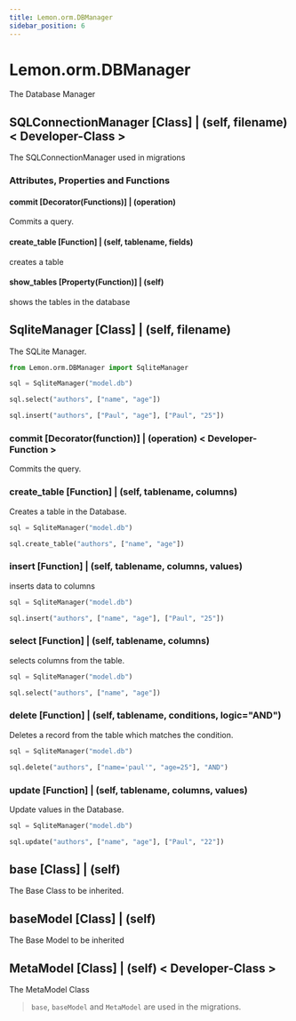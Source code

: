 ```yaml
---
title: Lemon.orm.DBManager
sidebar_position: 6
---
```


# Lemon.orm.DBManager

The Database Manager

## SQLConnectionManager [Class] | (self, filename) < Developer-Class >

The SQLConnectionManager used in migrations

### Attributes, Properties and Functions

#### commit [Decorator(Functions)] | (operation)

Commits a query.

#### create_table [Function] | (self, tablename, fields)

creates a table

#### show_tables [Property(Function)] | (self)

shows the tables in the database

## SqliteManager [Class] | (self, filename)

The SQLite Manager.

```python
from Lemon.orm.DBManager import SqliteManager

sql = SqliteManager("model.db")

sql.select("authors", ["name", "age"])

sql.insert("authors", ["Paul", "age"], ["Paul", "25"])

```

### commit [Decorator(function)] | (operation) < Developer-Function >

Commits the query.

### create_table [Function] | (self, tablename, columns)

Creates a table in the Database.

```python
sql = SqliteManager("model.db")

sql.create_table("authors", ["name", "age"])
```

### insert [Function] | (self, tablename, columns, values)

inserts data to columns

```python
sql = SqliteManager("model.db")

sql.insert("authors", ["name", "age"], ["Paul", "25"])
```

### select [Function] | (self, tablename, columns)

selects columns from the table.


```python
sql = SqliteManager("model.db")

sql.select("authors", ["name", "age"])
```

### delete [Function] | (self, tablename, conditions, logic="AND")

Deletes a record from the table which matches the condition.

```python
sql = SqliteManager("model.db")

sql.delete("authors", ["name='paul'", "age=25"], "AND")
```

### update [Function] | (self, tablename, columns, values)

Update values in the Database.

```python
sql = SqliteManager("model.db")

sql.update("authors", ["name", "age"], ["Paul", "22"])
```

## base [Class] | (self) 

The Base Class to be inherited.

## baseModel [Class] | (self)

The Base Model to be inherited

## MetaModel [Class] | (self) < Developer-Class >

The MetaModel Class

> `base`, `baseModel` and `MetaModel` are used in the migrations.